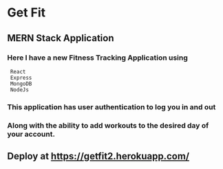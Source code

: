 # Get Fit

## MERN Stack Application

### Here I have a new Fitness Tracking Application using
     
     React
     Express
     MongoDB
     NodeJs

### This application has user authentication to log you in and out
### Along with the ability to add workouts to the desired day of your account.

## Deploy at https://getfit2.herokuapp.com/